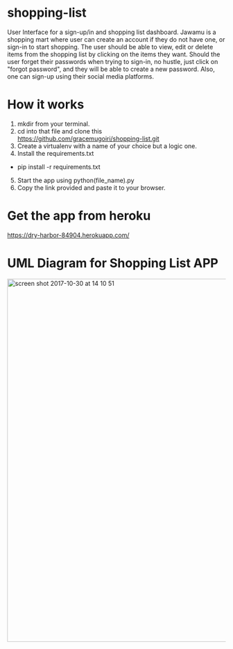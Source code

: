 # shopping-list
User Interface for a sign-up/in and shopping list dashboard. Jawamu is a shopping mart where user can create an account if they do not have one, or sign-in to start shopping. The user should be able to view, edit or delete items from the shopping list by clicking on the items they want. Should the user forget their passwords when trying to sign-in, no hustle, just click on "forgot password", and they will be able to create a new password. Also, one can sign-up using their social media platforms.
# How it works
1. mkdir from your terminal.
2. cd into that file and clone this https://github.com/gracemugoiri/shopping-list.git
3. Create a virtualenv with a name of your choice but a logic one.
4. Install the requirements.txt
  - pip install -r requirements.txt
5. Start the app using python(file_name).py 
6. Copy the link provided and paste it to your browser.

# Get the app from heroku
https://dry-harbor-84904.herokuapp.com/

# UML Diagram for Shopping List APP
<img width="835" alt="screen shot 2017-10-30 at 14 10 51" src="https://user-images.githubusercontent.com/20679425/32168363-600490a0-bd7d-11e7-9729-fbc6bfc99774.png">
